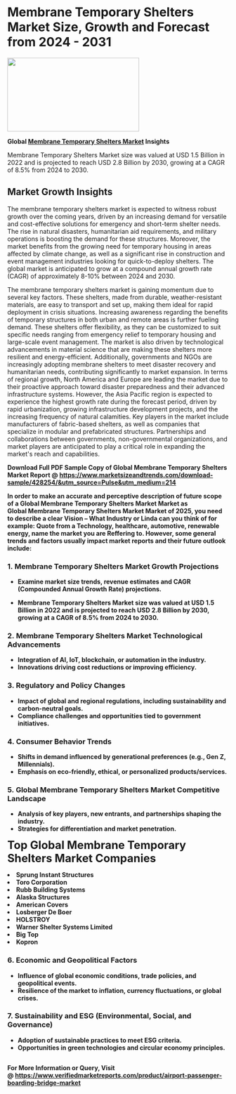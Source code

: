 <H1>Membrane Temporary Shelters Market Size, Growth and Forecast from 2024 - 2031</H1><img class="aligncenter size-medium wp-image-584254" src="https://thirdeyenews.in/wp-content/uploads/2024/09/Global-Market-Research-300x168.jpeg" alt="" width="300" height="168" /><p><strong>Global&nbsp;<a href="https://www.marketsizeandtrends.com/download-sample/428254/&amp;utm_source=Pulse&amp;utm_medium=214">Membrane Temporary Shelters Market</a> Insights</strong></p><p>Membrane Temporary Shelters Market size was valued at USD 1.5 Billion in 2022 and is projected to reach USD 2.8 Billion by 2030, growing at a CAGR of 8.5% from 2024 to 2030.</p><p><h2>Market Growth Insights</h2> <p>The membrane temporary shelters market is expected to witness robust growth over the coming years, driven by an increasing demand for versatile and cost-effective solutions for emergency and short-term shelter needs. The rise in natural disasters, humanitarian aid requirements, and military operations is boosting the demand for these structures. Moreover, the market benefits from the growing need for temporary housing in areas affected by climate change, as well as a significant rise in construction and event management industries looking for quick-to-deploy shelters. The global market is anticipated to grow at a compound annual growth rate (CAGR) of approximately 8-10% between 2024 and 2030.</p> <p><strong></strong></p> <p>The membrane temporary shelters market is gaining momentum due to several key factors. These shelters, made from durable, weather-resistant materials, are easy to transport and set up, making them ideal for rapid deployment in crisis situations. Increasing awareness regarding the benefits of temporary structures in both urban and remote areas is further fueling demand. These shelters offer flexibility, as they can be customized to suit specific needs ranging from emergency relief to temporary housing and large-scale event management. The market is also driven by technological advancements in material science that are making these shelters more resilient and energy-efficient. Additionally, governments and NGOs are increasingly adopting membrane shelters to meet disaster recovery and humanitarian needs, contributing significantly to market expansion. In terms of regional growth, North America and Europe are leading the market due to their proactive approach toward disaster preparedness and their advanced infrastructure systems. However, the Asia Pacific region is expected to experience the highest growth rate during the forecast period, driven by rapid urbanization, growing infrastructure development projects, and the increasing frequency of natural calamities. Key players in the market include manufacturers of fabric-based shelters, as well as companies that specialize in modular and prefabricated structures. Partnerships and collaborations between governments, non-governmental organizations, and market players are anticipated to play a critical role in expanding the market's reach and capabilities. <p><strong></p><p><span class=""><strong>Download Full PDF Sample Copy of Global Membrane Temporary Shelters Market Report</strong> @ <a href="https://www.marketsizeandtrends.com/download-sample/428254/&amp;utm_source=Pulse&amp;utm_medium=214" target="_blank">https://www.marketsizeandtrends.com/download-sample/428254/&amp;utm_source=Pulse&amp;utm_medium=214</a></span></p><p>In order to make an accurate and perceptive description of future scope of a Global&nbsp;Membrane Temporary Shelters Market Market as Global&nbsp;Membrane Temporary Shelters Market Market of 2025, you need to describe a clear Vision &ndash; What Industry or Linda can you think of for example: Quote from a Technology, healthcare, automotive, renewable energy, name the market you are Reffering to. However, some general trends and factors usually impact market reports and their future outlook include:</p><h3>1.&nbsp;<strong>Membrane Temporary Shelters Market Growth Projections</strong></h3><ul><li>Examine market size trends, revenue estimates and CAGR (Compounded Annual Growth Rate) projections.</li><li><p>Membrane Temporary Shelters Market size was valued at USD 1.5 Billion in 2022 and is projected to reach USD 2.8 Billion by 2030, growing at a CAGR of 8.5% from 2024 to 2030.</p></li></ul><h3>2.&nbsp;<strong>Membrane Temporary Shelters Market Technological Advancements</strong></h3><ul><li>Integration of AI, IoT, blockchain, or automation in the industry.</li><li>Innovations driving cost reductions or improving efficiency.</li></ul><h3>3.&nbsp;<strong>Regulatory and Policy Changes</strong></h3><ul><li>Impact of global and regional regulations, including sustainability and carbon-neutral goals.</li><li>Compliance challenges and opportunities tied to government initiatives.</li></ul><h3>4.&nbsp;<strong>Consumer Behavior Trends</strong></h3><ul><li>Shifts in demand influenced by generational preferences (e.g., Gen Z, Millennials).</li><li>Emphasis on eco-friendly, ethical, or personalized products/services.</li></ul><h3>5.&nbsp;<strong>Global Membrane Temporary Shelters Market Competitive Landscape</strong></h3><ul><li>Analysis of key players, new entrants, and partnerships shaping the industry.</li><li>Strategies for differentiation and market penetration.</li></ul><p data-pm-slice="1 1 []"><span style="color: inherit; font-family: inherit; font-size: 25px;">Top Global Membrane Temporary Shelters Market Companies</span></p><div class="" data-test-id=""><p><li>Sprung Instant Structures</li><li> Toro Corporation</li><li> Rubb Building Systems</li><li> Alaska Structures</li><li> American Covers</li><li> Losberger De Boer</li><li> HOLSTROY</li><li> Warner Shelter Systems Limited</li><li> Big Top</li><li> Kopron</li></p></div><h3>6.&nbsp;<strong>Economic and Geopolitical Factors</strong></h3><ul><li>Influence of global economic conditions, trade policies, and geopolitical events.</li><li>Resilience of the market to inflation, currency fluctuations, or global crises.</li></ul><h3>7.&nbsp;<strong>Sustainability and ESG (Environmental, Social, and Governance)</strong></h3><ul><li>Adoption of sustainable practices to meet ESG criteria.</li><li>Opportunities in green technologies and circular economy principles.</li></ul><h2><strong style="font-size: 14px;">For More Information or Query, Visit @&nbsp;</strong><a style="background-color: #ffffff; font-size: 14px;" href="https://www.marketsizeandtrends.com/report/membrane-temporary-shelters-market/" target="_blank">https://www.verifiedmarketreports.com/product/airport-passenger-boarding-bridge-market</a></h2>
